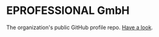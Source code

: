 # EPROFESSIONAL GmbH

The organization's public GitHub profile repo. [Have a look](https://github.com/eprofessional).
